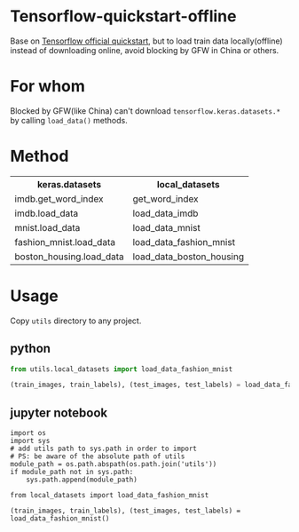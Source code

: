# Tensorflow-quickstart-offline
Base on [Tensorflow official quickstart][tensorflow-docs], but to load train data locally(offline) instead of downloading online, avoid blocking by GFW in China or others.

# For whom
Blocked by GFW(like China) can't download `tensorflow.keras.datasets.*` by calling `load_data()` methods.

# Method
<table class="tg">
  <tr>
    <th class="tg-88nc">keras.datasets</th>
    <th class="tg-88nc">local_datasets</th>
  </tr>
  <tr>
    <td class="tg-0pky">imdb.get_word_index</td>
    <td class="tg-0pky">get_word_index</td>
  </tr>
  <tr>
    <td class="tg-0pky">imdb.load_data</td>
    <td class="tg-0pky">load_data_imdb</td>
  </tr>
  <tr>
    <td class="tg-0pky">mnist.load_data</td>
    <td class="tg-0pky">load_data_mnist</td>
  </tr>
  <tr>
    <td class="tg-0pky">fashion_mnist.load_data</td>
    <td class="tg-0pky">load_data_fashion_mnist</td>
  </tr>
  <tr>
    <td class="tg-0pky">boston_housing.load_data</td>
    <td class="tg-0pky">load_data_boston_housing</td>
  </tr>
</table>


# Usage

Copy `utils` directory to any project.

## python
```python
from utils.local_datasets import load_data_fashion_mnist

(train_images, train_labels), (test_images, test_labels) = load_data_fashion_mnist()
```

## jupyter notebook
```jupyter
import os
import sys
# add utils path to sys.path in order to import
# PS: be aware of the absolute path of utils
module_path = os.path.abspath(os.path.join('utils'))
if module_path not in sys.path:
    sys.path.append(module_path)
    
from local_datasets import load_data_fashion_mnist

(train_images, train_labels), (test_images, test_labels) = load_data_fashion_mnist()
```


[tensorflow-docs]: https://github.com/tensorflow/docs